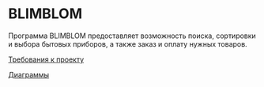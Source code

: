 # BLIMBLOM

Программа BLIMBLOM предоставляет возможность поиска, сортировки и выбора бытовых приборов, а также заказ и оплату нужных товаров.

[Требования к проекту](https://github.com/allapugacheva/EventsMap/blob/main/docs/SRS.md)  

[Диаграммы](https://github.com/Dragonthug/lab3_ZHRCPO/blob/main/docs/SRS.md)
